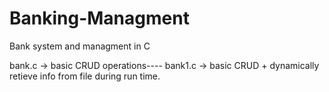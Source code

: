 # Banking-Managment
Bank system and managment in C

bank.c -> basic CRUD operations----
bank1.c -> basic CRUD + dynamically retieve info from file during run time.
